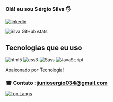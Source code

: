 ### Olá! eu sou Sérgio Silva 🖐

[![linkedin](https://img.shields.io/badge/LinkedIn-0077B5?style=for-the-badge&logo=linkedin&logoColor=white)](https://www.linkedin.com/in/sergio-silva-6928a4236/)

![Silva GitHub stats](https://github-readme-stats.vercel.app/api?username=Sergio-jr-silva&show_icons=true&theme=merko)


## Tecnologias que eu uso

<div style="display: inline-block">
  <img src="https://img.shields.io/badge/HTML5-E34F26?style=for-the-badge&logo=html5&logoColor=white" alt="html5"/>
  
  <img src="https://img.shields.io/badge/CSS3-1572B6?style=for-the-badge&logo=css3&logoColor=white" alt="css3"/>
  
  <img src="https://img.shields.io/badge/Sass-CC6699?style=for-the-badge&logo=sass&logoColor=white" alt="Sass"/>
  
  <img src="https://img.shields.io/badge/JavaScript-F7DF1E?style=for-the-badge&logo=javascript&logoColor=black" alt="JavaScript"/>
  
  
  </div>
  
 Apaixonado por Tecnologia!
 
 ### ☎ Contato : juniosergio034@gmail.com
 
 [![Top Langs](https://github-readme-stats.vercel.app/api/top-langs/?username=Sergio-jr-silva&layout=compact)](https://github.com/anuraghazra/github-readme-stats)
